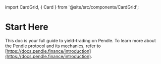 import CardGrid, { Card } from '@site/src/components/CardGrid';

# Start Here

This doc is your full guide to yield-trading on Pendle. To learn more about the Pendle protocol and its mechanics, refer to [https://docs.pendle.finance/introduction](https://docs.pendle.finance/introduction).

<CardGrid type="selfService">
  <Card
    title="Beginner" link="pendle-101/chapter-1-introduction-to-optimizing-yield"
  />
  <Card
    title="Intermediate" link="optimizing-yields-with-pendle/chapter-3.1-fixed-yield-on-pendle"
  />
  <Card
    title="Advanced" link="yield-trading-deep-dives/chapter-6-shorting-yield"
  />
</CardGrid>

